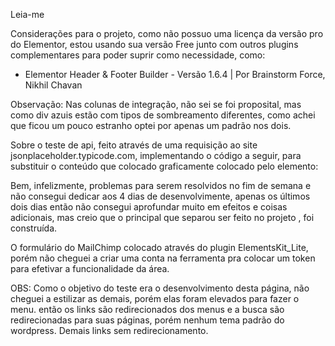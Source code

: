 
Leia-me

Considerações para o projeto, como não possuo uma licença da versão pro do Elementor, estou usando sua versão Free junto com outros plugins complementares para poder suprir como necessidade, como:
- Elementor Header & Footer Builder - Versão 1.6.4 | Por Brainstorm Force, Nikhil Chavan

Observação: Nas colunas de integração, não sei se foi proposital, mas como div azuis estão com tipos de sombreamento diferentes, como achei que ficou um pouco estranho optei por apenas um padrão nos dois.

Sobre o teste de api, feito através de uma requisição ao site jsonplaceholder.typicode.com, implementando o código a seguir, para substituir o conteúdo que colocado graficamente colocado pelo elemento:

<script> jQuery.get (' https://jsonplaceholder.typicode.com/posts ', function (data, post) {
		var cont = 1;
		data.forEach (function (post) {
			
			if (cont> 3) {
				Retorna;
			}outro{
				jQuery ('# title-integracao' + cont) .html ('<div class = "elementor-widget-container"> <h2 class = "elementor-header-title elementor-size-default">' + post.title + ' </h2> </div> ');
				jQuery ('# description-integracao' + cont) .html ('<div class = "elementor-widget-container"> <p>' + post.body + '</p> </div>');
			}
			cont ++;
		});
		
	}); </script>

Bem, infelizmente, problemas para serem resolvidos no fim de semana e não consegui dedicar aos 4 dias de desenvolvimente, apenas os últimos dois dias então não consegui aprofundar muito em efeitos e coisas adicionais, mas creio que o principal que separou ser feito no projeto , foi construída.

O formulário do MailChimp colocado através do plugin ElementsKit_Lite, porém não cheguei a criar uma conta na ferramenta pra colocar um token para efetivar a funcionalidade da área.

OBS: Como o objetivo do teste era o desenvolvimento desta página, não cheguei a estilizar as demais, porém elas foram elevados para fazer o menu. então os links são redirecionados dos menus e a busca são redirecionadas para suas páginas, porém nenhum tema padrão do wordpress. Demais links sem redirecionamento.
